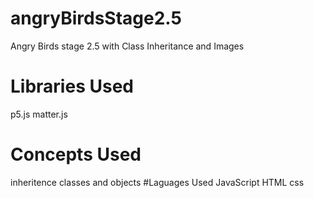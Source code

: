 # angryBirdsStage2.5
Angry Birds stage 2.5 with Class Inheritance and Images
# Libraries Used
p5.js
matter.js
# Concepts Used
inheritence
classes and objects
#Laguages Used
JavaScript
HTML
css